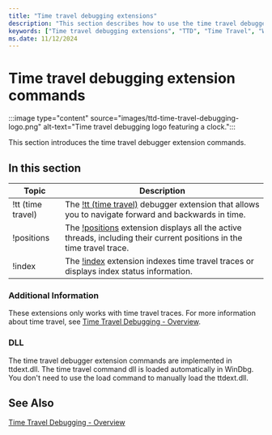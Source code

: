 ```yaml
---
title: "Time travel debugging extensions"
description: "This section describes how to use the time travel debugger extension commands."
keywords: ["Time travel debugging extensions", "TTD", "Time Travel", "WinDbg", "Windows Debugging"]
ms.date: 11/12/2024
---
```


# Time travel debugging extension commands

:::image type="content" source="images/ttd-time-travel-debugging-logo.png" alt-text="Time travel debugging logo featuring a clock.":::

This section introduces the time travel debugger extension commands.

## In this section

|Topic              | Description |
|------------------ |------------ |
|!tt (time travel)  |The [!tt (time travel)](time-travel-debugging-extension-tt.md) debugger extension that allows you to navigate forward and backwards in time.|
|!positions         |The [!positions](time-travel-debugging-extension-positions.md) extension displays all the active threads, including their current positions in the time travel trace.|
|!index             |The [!index](time-travel-debugging-extension-index.md) extension indexes time travel traces or displays index status information.|
 

### Additional Information

These extensions only works with time travel traces. For more information about time travel, see [Time Travel Debugging - Overview](time-travel-debugging-overview.md).

### DLL

The time travel debugger extension commands are implemented in ttdext.dll. The time travel command dll is loaded automatically in WinDbg. You don't need to use the load command to manually load the ttdext.dll.
 
## See Also

[Time Travel Debugging - Overview](time-travel-debugging-overview.md)

